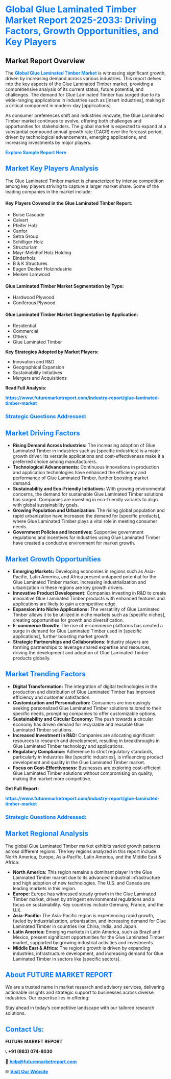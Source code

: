 <h1 style="color: #007BFF;">Global Glue Laminated Timber Market Report 2025-2033: Driving Factors, Growth Opportunities, and Key Players</h1>

<section id="overview">
<h2>Market Report Overview</h2>
<p>The <a href="https://www.futuremarketreport.com/industry-report/glue-laminated-timber-market" style="color: #007BFF; text-decoration: none;"><strong>Global Glue Laminated Timber Market</strong></a> is witnessing significant growth, driven by increasing demand across various industries. This report delves into the key aspects of the Glue Laminated Timber market, providing a comprehensive analysis of its current status, future potential, and challenges. The demand for Glue Laminated Timber has surged due to its wide-ranging applications in industries such as [insert industries], making it a critical component in modern-day [applications].</p>
<p>As consumer preferences shift and industries innovate, the Glue Laminated Timber market continues to evolve, offering both challenges and opportunities for stakeholders. The global market is expected to expand at a substantial compound annual growth rate (CAGR) over the forecast period, driven by technological advancements, emerging applications, and increasing investments by major players.</p>
</section>

<section id="overview">
<p><a href="https://www.futuremarketreport.com/request-sample/reportId=98830" style="color: #007BFF; text-decoration: none;"><strong>Explore Sample Report Here</strong></a></p>
</section>

<section id="key-players">
<h2 style="color: #007BFF;">Market Key Players Analysis</h2>
<p>The Glue Laminated Timber market is characterized by intense competition among key players striving to capture a larger market share. Some of the leading companies in the market include:</p>
<h4>Key Players Covered in the Glue Laminated Timber Report:</h4>
<ul><li>Boise Cascade</li><li>Calvert</li><li>Pfeifer Holz</li><li>Canfor</li><li>Setra Group</li><li>Schilliger Holz</li><li>Structurlam</li><li>Mayr-Melnhof Holz Holding</li><li>Binderholz</li><li>B &amp; K Structures</li><li>Eugen Decker Holzindustrie</li><li>Meiken Lamwood</li></ul>
<h4>Glue Laminated Timber Market Segmentation by Type:</h4>
<ul><li>Hardwood Plywood</li><li>Coniferous Plywood</li></ul>

<h4>Glue Laminated Timber Market Segmentation by Application:</h4>
<ul><li>Residential</li><li>Commercial</li><li>Others</li><li>Glue Laminated Timber</li></ul>
<p><strong>Key Strategies Adopted by Market Players:</strong></p>
<ul>
<li>Innovation and R&D</li>
<li>Geographical Expansion</li>
<li>Sustainability Initiatives</li>
<li>Mergers and Acquisitions</li>
</ul>
</section>

<section>
<p><strong>Read Full Analysis: </strong></p><a href="https://www.futuremarketreport.com/industry-report/glue-laminated-timber-market" style="color: #007BFF; text-decoration: none;"><strong>https://www.futuremarketreport.com/industry-report/glue-laminated-timber-market</strong></a>
<h3 style="color: #007BFF;">Strategic Questions Addressed:</h3>
</section>

<section id="driving-factors">
<h2 style="color: #007BFF;">Market Driving Factors</h2>
<ul>
<li><strong>Rising Demand Across Industries:</strong> The increasing adoption of Glue Laminated Timber in industries such as [specific industries] is a major growth driver. Its versatile applications and cost-effectiveness make it a preferred choice among manufacturers.</li>
<li><strong>Technological Advancements:</strong> Continuous innovations in production and application technologies have enhanced the efficiency and performance of Glue Laminated Timber, further boosting market demand.</li>
<li><strong>Sustainability and Eco-Friendly Initiatives:</strong> With growing environmental concerns, the demand for sustainable Glue Laminated Timber solutions has surged. Companies are investing in eco-friendly variants to align with global sustainability goals.</li>
<li><strong>Growing Population and Urbanization:</strong> The rising global population and rapid urbanization have increased the demand for [specific products], where Glue Laminated Timber plays a vital role in meeting consumer needs.</li>
<li><strong>Government Policies and Incentives:</strong> Supportive government regulations and incentives for industries using Glue Laminated Timber have created a conducive environment for market growth.</li>
</ul>
</section>

<section id="growth-opportunities">
<h2 style="color: #007BFF;">Market Growth Opportunities</h2>
<ul>
<li><strong>Emerging Markets:</strong> Developing economies in regions such as Asia-Pacific, Latin America, and Africa present untapped potential for the Glue Laminated Timber market. Increasing industrialization and urbanization in these regions are key growth drivers.</li>
<li><strong>Innovative Product Development:</strong> Companies investing in R&D to create innovative Glue Laminated Timber products with enhanced features and applications are likely to gain a competitive edge.</li>
<li><strong>Expansion into Niche Applications:</strong> The versatility of Glue Laminated Timber allows it to be utilized in niche markets such as [specific niches], creating opportunities for growth and diversification.</li>
<li><strong>E-commerce Growth:</strong> The rise of e-commerce platforms has created a surge in demand for Glue Laminated Timber used in [specific applications], further boosting market growth.</li>
<li><strong>Strategic Partnerships and Collaborations:</strong> Industry players are forming partnerships to leverage shared expertise and resources, driving the development and adoption of Glue Laminated Timber products globally.</li>
</ul>
</section>

<section id="trending-factors">
<h2 style="color: #007BFF;">Market Trending Factors</h2>
<ul>
<li><strong>Digital Transformation:</strong> The integration of digital technologies in the production and distribution of Glue Laminated Timber has improved efficiency and customer satisfaction.</li>
<li><strong>Customization and Personalization:</strong> Consumers are increasingly seeking personalized Glue Laminated Timber solutions tailored to their specific needs, prompting companies to offer customizable options.</li>
<li><strong>Sustainability and Circular Economy:</strong> The push towards a circular economy has driven demand for recyclable and reusable Glue Laminated Timber solutions.</li>
<li><strong>Increased Investment in R&D:</strong> Companies are allocating significant resources to research and development, resulting in breakthroughs in Glue Laminated Timber technology and applications.</li>
<li><strong>Regulatory Compliance:</strong> Adherence to strict regulatory standards, particularly in industries like [specific industries], is influencing product development and quality in the Glue Laminated Timber market.</li>
<li><strong>Focus on Cost-Effectiveness:</strong> Businesses are exploring cost-efficient Glue Laminated Timber solutions without compromising on quality, making the market more competitive.</li>
</ul>
</section>

<section>
<p><strong>Get Full Report: </strong></p><a href="https://www.futuremarketreport.com/industry-report/glue-laminated-timber-market" style="color: #007BFF; text-decoration: none;"><strong>https://www.futuremarketreport.com/industry-report/glue-laminated-timber-market</strong></a>
<h3 style="color: #007BFF;">Strategic Questions Addressed:</h3>
</section>


<section id="regional-analysis">
<h2 style="color: #007BFF;">Market Regional Analysis</h2>
<p>The global Glue Laminated Timber market exhibits varied growth patterns across different regions. The key regions analyzed in this report include North America, Europe, Asia-Pacific, Latin America, and the Middle East & Africa:</p>
<ul>
<li><strong>North America:</strong> This region remains a dominant player in the Glue Laminated Timber market due to its advanced industrial infrastructure and high adoption of new technologies. The U.S. and Canada are leading markets in this region.</li>
<li><strong>Europe:</strong> Europe has witnessed steady growth in the Glue Laminated Timber market, driven by stringent environmental regulations and a focus on sustainability. Key countries include Germany, France, and the U.K.</li>
<li><strong>Asia-Pacific:</strong> The Asia-Pacific region is experiencing rapid growth, fueled by industrialization, urbanization, and increasing demand for Glue Laminated Timber in countries like China, India, and Japan.</li>
<li><strong>Latin America:</strong> Emerging markets in Latin America, such as Brazil and Mexico, present significant opportunities for the Glue Laminated Timber market, supported by growing industrial activities and investments.</li>
<li><strong>Middle East & Africa:</strong> The region’s growth is driven by expanding industries, infrastructure development, and increasing demand for Glue Laminated Timber in sectors like [specific sectors].</li>
</ul>
</section>

<footer>
<h2 style="color: #007BFF;">About FUTURE MARKET REPORT</h2>
<p>We are a trusted name in market research and advisory services, delivering actionable insights and strategic support to businesses across diverse industries. Our expertise lies in offering:</p>

<p>Stay ahead in today’s competitive landscape with our tailored research solutions.</p>

<h2 style="color: #007BFF;">Contact Us:</h2>
<p><strong>FUTURE MARKET REPORT</strong></p>
<p>📞 <strong>+91 (883) 074-8030</strong></p>
<p>📧 <strong><a href="mailto:help@futuremarketreport.com" style="color: #007BFF;">help@futuremarketreport.com</a></strong></p>
<p>🌐 <strong><a href="https://www.futuremarketreport.com/" style="color: #007BFF;">Visit Our Website</a></strong></p>
</footer>